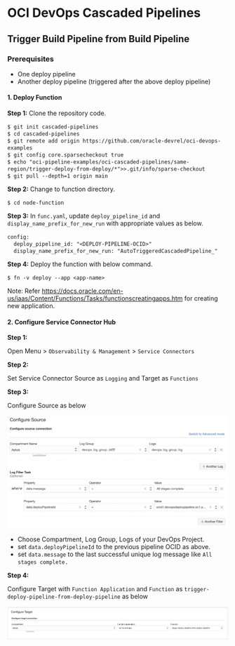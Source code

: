 # OCI DevOps Cascaded Pipelines

## Trigger Build Pipeline from Build Pipeline

### Prerequisites
* One deploy pipeline
* Another deploy pipeline (triggered after the above deploy pipeline)

#### 1. Deploy Function
**Step 1:**
Clone the repository code.
```
$ git init cascaded-pipelines
$ cd cascaded-pipelines
$ git remote add origin https://github.com/oracle-devrel/oci-devops-examples
$ git config core.sparsecheckout true
$ echo "oci-pipeline-examples/oci-cascaded-pipelines/same-region/trigger-deploy-from-deploy/*">>.git/info/sparse-checkout
$ git pull --depth=1 origin main
```

**Step 2:**
Change to function directory.
```
$ cd node-function
```

**Step 3:**
In `func.yaml`, update `deploy_pipeline_id` and `display_name_prefix_for_new_run` with appropriate values as below.

```
config:
  deploy_pipeline_id: "<DEPLOY-PIPELINE-OCID>"
  display_name_prefix_for_new_run: "AutoTriggeredCascadedPipeline_"
```

**Step 4:**
Deploy the function with below command.
```
$ fn -v deploy --app <app-name>
```
Note: Refer https://docs.oracle.com/en-us/iaas/Content/Functions/Tasks/functionscreatingapps.htm for creating new application.

#### 2. Configure Service Connector Hub
**Step 1:**

Open Menu > `Observability & Management` > `Service Connectors`

**Step 2:**

Set Service Connector Source as `Logging` and Target as `Functions`

**Step 3:**

Configure Source as below

![Service Connector Source Config](images/service-connector-source-config.png)

* Choose Compartment, Log Group, Logs of your DevOps Project.
* set `data.deployPipelineId` to the previous pipeline OCID as above.
* set `data.message` to the last successful unique log message like `All stages complete.`

**Step 4:**

Configure Target with `Function Application` and `Function` as `trigger-deploy-pipeline-from-deploy-pipeline` as below

![Service Connector Target Config](images/service-connector-target-config.png)

